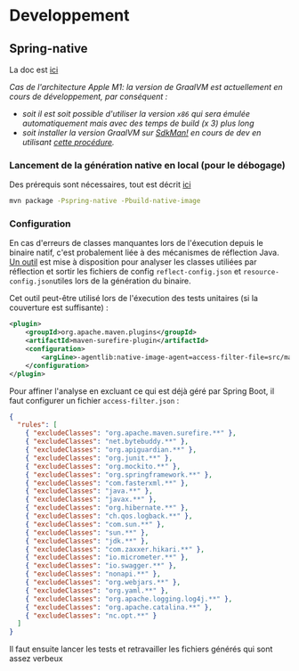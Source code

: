 # Developpement

## Spring-native

La doc est [ici](https://docs.spring.io/spring-native/docs/0.12.0-SNAPSHOT/reference/htmlsingle/)

_Cas de l'architecture Apple M1: la version de GraalVM est actuellement en cours de développement, par conséquent :_
- _soit il est soit possible d'utiliser la version `x86` qui sera émulée automatiquement mais avec des temps de build (x 3) plus long_
- _soit installer la version GraalVM sur [SdkMan!](https://sdkman.io) en cours de dev en utilisant [cette procédure](https://spring.io/blog/2022/03/23/building-native-images-with-graalvm-and-spring-native-on-apple-s-m1-architecture)._

### Lancement de la génération native en local (pour le débogage)

Des prérequis sont nécessaires, tout est décrit [ici](https://docs.spring.io/spring-native/docs/current/reference/htmlsingle/#getting-started-native-build-tools)

```bash
mvn package -Pspring-native -Pbuild-native-image
```

### Configuration

En cas d'erreurs de classes manquantes lors de l'éxecution depuis le binaire natif, c'est probalement liée à des mécanismes de réflection Java. [Un outil](https://docs.spring.io/spring-native/docs/0.12.0-SNAPSHOT/reference/htmlsingle/#tracing-agent) est mise à disposition pour analyser les classes utiliées par réflection et sortir les fichiers de config `reflect-config.json` et `resource-config.json`utiles lors de la génération du binaire.

Cet outil peut-être utilisé lors de l'éxecution des tests unitaires (si la couverture est suffisante) : 
```xml
<plugin>
    <groupId>org.apache.maven.plugins</groupId>
    <artifactId>maven-surefire-plugin</artifactId>
    <configuration>
        <argLine>-agentlib:native-image-agent=access-filter-file=src/main/resources/META-INF/native-image/access-filter.json,config-output-dir=target/classes/META-INF/native-image</argLine>
    </configuration>
</plugin>
```

Pour affiner l'analyse en excluant ce qui est déjà géré par Spring Boot, il faut configurer un fichier `access-filter.json` : 
```json
{
  "rules": [
    { "excludeClasses": "org.apache.maven.surefire.**" },
    { "excludeClasses": "net.bytebuddy.**" },
    { "excludeClasses": "org.apiguardian.**" },
    { "excludeClasses": "org.junit.**" },
    { "excludeClasses": "org.mockito.**" },
    { "excludeClasses": "org.springframework.**" },
    { "excludeClasses": "com.fasterxml.**" },
    { "excludeClasses": "java.**" },
    { "excludeClasses": "javax.**" },
    { "excludeClasses": "org.hibernate.**" },
    { "excludeClasses": "ch.qos.logback.**" },
    { "excludeClasses": "com.sun.**" },
    { "excludeClasses": "sun.**" },
    { "excludeClasses": "jdk.**" },
    { "excludeClasses": "com.zaxxer.hikari.**" },
    { "excludeClasses": "io.micrometer.**" },
    { "excludeClasses": "io.swagger.**" },
    { "excludeClasses": "nonapi.**" },
    { "excludeClasses": "org.webjars.**" },
    { "excludeClasses": "org.yaml.**" },
    { "excludeClasses": "org.apache.logging.log4j.**" },
    { "excludeClasses": "org.apache.catalina.**" },
    { "excludeClasses": "nc.opt.**" }
  ]
}
```
Il faut ensuite lancer les tests et retravailler les fichiers générés qui sont assez verbeux
